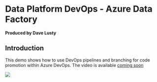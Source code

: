 # Data Platform DevOps - Azure Data Factory
**Produced by Dave Lusty**

## Introduction
This demo shows how to use DevOps pipelines and branching for code promotion within Azure DevOps. The video is available [coming soon](youtu.be/CW5GXIEhePE )

<a href="https://portal.azure.com/#create/Microsoft.Template/uri/https%3A%2F%2Fraw.githubusercontent.com%2Fdavedoesdemos%2FDataDevOps%2Fmaster%2FDatabricks%2Fdeploy%2Fazuredeploy.json" target="_blank">
    <img src="http://azuredeploy.net/deploybutton.png"/>
    </a>
